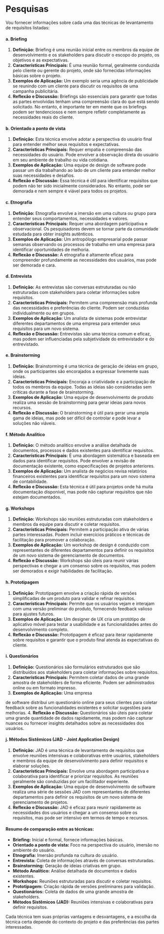 # Pesquisas

Vou fornecer informações sobre cada uma das técnicas de levantamento de requisitos listadas:

#### a. Briefing

1. **Definição:** Briefing é uma reunião inicial entre os membros da equipe de desenvolvimento e os stakeholders para discutir o escopo do projeto, os objetivos e as expectativas.
2. **Características Principais:** É uma reunião formal, geralmente conduzida pelo cliente ou gerente do projeto, onde são fornecidas informações básicas sobre o projeto.
3. **Exemplos de Aplicação:** Um exemplo seria uma agência de publicidade se reunindo com um cliente para discutir os requisitos de uma campanha publicitária.
4. **Reflexão e Discussão:** Briefings são essenciais para garantir que todas as partes envolvidas tenham uma compreensão clara do que está sendo solicitado. No entanto, é importante ter em mente que os briefings podem ser tendenciosos e nem sempre refletir completamente as necessidades reais do cliente.

#### b. Orientado a ponto de vista

1. **Definição:** Esta técnica envolve adotar a perspectiva do usuário final para entender melhor seus requisitos e expectativas.
2. **Características Principais:** Requer empatia e compreensão das necessidades do usuário. Pode envolver a observação direta do usuário em seu ambiente de trabalho ou vida cotidiana.
3. **Exemplos de Aplicação:** Uma equipe de design de software pode passar um dia trabalhando ao lado de um cliente para entender melhor suas necessidades e desafios.
4. **Reflexão e Discussão:** Essa técnica é útil para identificar requisitos que podem não ter sido inicialmente considerados. No entanto, pode ser demorada e nem sempre é viável para todos os projetos.

#### c. Etnografia

1. **Definição:** Etnografia envolve a imersão em uma cultura ou grupo para entender seus comportamentos, necessidades e valores.
2. **Características Principais:** Requer uma abordagem participativa e observacional. Os pesquisadores devem se tornar parte da comunidade estudada para obter insights autênticos.
3. **Exemplos de Aplicação:** Um antropólogo empresarial pode passar semanas observando os processos de trabalho em uma empresa para identificar oportunidades de melhoria.
4. **Reflexão e Discussão:** A etnografia é altamente eficaz para compreender profundamente as necessidades dos usuários, mas pode ser demorada e cara.

#### d. Entrevista

1. **Definição:** As entrevistas são conversas estruturadas ou não estruturadas com stakeholders para coletar informações sobre requisitos.
2. **Características Principais:** Permitem uma compreensão mais profunda das necessidades e preferências do cliente. Podem ser conduzidas individualmente ou em grupos.
3. **Exemplos de Aplicação:** Um analista de sistemas pode entrevistar diferentes departamentos de uma empresa para entender seus requisitos para um novo sistema.
4. **Reflexão e Discussão:** Entrevistas são uma técnica comum e eficaz, mas podem ser influenciadas pela subjetividade do entrevistador e do entrevistado.

#### e. Brainstorming

1. **Definição:** Brainstorming é uma técnica de geração de ideias em grupo, onde os participantes são encorajados a expressar livremente suas ideias.
2. **Características Principais:** Encoraja a criatividade e a participação de todos os membros da equipe. Todas as ideias são consideradas sem críticas durante a fase de brainstorming.
3. **Exemplos de Aplicação:** Uma equipe de desenvolvimento de produto realiza uma sessão de brainstorming para gerar ideias para novos recursos.
4. **Reflexão e Discussão:** O brainstorming é útil para gerar uma ampla gama de ideias, mas pode ser difícil de controlar e pode levar a soluções não viáveis.

#### f. Método Analítico

1. **Definição:** O método analítico envolve a análise detalhada de documentos, processos e dados existentes para identificar requisitos.
2. **Características Principais:** É uma abordagem sistemática e baseada em dados para identificar requisitos. Pode envolver a revisão de documentação existente, como especificações de projetos anteriores.
3. **Exemplos de Aplicação:** Um analista de negócios revisa relatórios financeiros existentes para identificar requisitos para um novo sistema de contabilidade.
4. **Reflexão e Discussão:** Esta técnica é útil para projetos onde há muita documentação disponível, mas pode não capturar requisitos que não estejam documentados.

#### g. Workshops

1. **Definição:** Workshops são reuniões estruturadas com stakeholders e membros da equipe para discutir e coletar requisitos.
2. **Características Principais:** Permitem a participação ativa de várias partes interessadas. Podem incluir exercícios práticos e técnicas de facilitação para promover a colaboração.
3. **Exemplos de Aplicação:** Um workshop de design é conduzido com representantes de diferentes departamentos para definir os requisitos de um novo sistema de gerenciamento de documentos.
4. **Reflexão e Discussão:** Workshops são úteis para reunir várias perspectivas e chegar a um consenso sobre os requisitos, mas podem ser demorados e exigir habilidades de facilitação.

#### h. Prototipagem

1. **Definição:** Prototipagem envolve a criação rápida de versões simplificadas de um produto para validar e refinar requisitos.
2. **Características Principais:** Permite que os usuários vejam e interajam com uma versão preliminar do produto, fornecendo feedback valioso para ajustes futuros.
3. **Exemplos de Aplicação:** Um designer de UX cria um protótipo de aplicativo móvel para testar a usabilidade e as funcionalidades antes do desenvolvimento completo.
4. **Reflexão e Discussão:** Prototipagem é eficaz para iterar rapidamente sobre requisitos e garantir que o produto final atenda às expectativas do cliente.

#### i. Questionários

1. **Definição:** Questionários são formulários estruturados que são distribuídos aos stakeholders para coletar informações sobre requisitos.
2. **Características Principais:** Permitem coletar dados de uma grande amostra de stakeholders de forma eficiente. Podem ser administrados online ou em formato impresso.
3. **Exemplos de Aplicação:** Uma empresa

de software distribui um questionário online para seus clientes para coletar feedback sobre as funcionalidades existentes e solicitar sugestões para melhorias. 4. **Reflexão e Discussão:** Questionários são úteis para coletar uma grande quantidade de dados rapidamente, mas podem não capturar nuances ou fornecer insights detalhados sobre as necessidades dos usuários.

#### j. Métodos Sistêmicos (JAD - Joint Application Design)

1. **Definição:** JAD é uma técnica de levantamento de requisitos que envolve reuniões intensivas e colaborativas entre usuários, stakeholders e membros da equipe de desenvolvimento para definir requisitos e elaborar soluções.
2. **Características Principais:** Envolve uma abordagem participativa e colaborativa para identificar e priorizar requisitos. As reuniões geralmente são conduzidas por um facilitador experiente.
3. **Exemplos de Aplicação:** Uma equipe de desenvolvimento de software realiza uma série de sessões JAD com representantes de diferentes departamentos para definir os requisitos de um novo sistema de gerenciamento de projetos.
4. **Reflexão e Discussão:** JAD é eficaz para reunir rapidamente as necessidades dos usuários e chegar a um consenso sobre os requisitos, mas pode ser intensivo em termos de tempo e recursos.

#### Resumo de comparação entre as técnicas:

* **Briefing:** Inicial e formal, fornece informações básicas.
* **Orientado a ponto de vista:** Foco na perspectiva do usuário, imersão no ambiente do usuário.
* **Etnografia:** Imersão profunda na cultura do usuário.
* **Entrevista:** Coleta de informações através de conversas estruturadas.
* **Brainstorming:** Geração de ideias criativas em grupo.
* **Método Analítico:** Análise detalhada de documentos e dados existentes.
* **Workshops:** Reuniões estruturadas para discutir e coletar requisitos.
* **Prototipagem:** Criação rápida de versões preliminares para validação.
* **Questionários:** Coleta de dados de uma grande amostra de stakeholders.
* **Métodos Sistêmicos (JAD):** Reuniões intensivas e colaborativas para definir requisitos.

Cada técnica tem suas próprias vantagens e desvantagens, e a escolha da técnica certa depende do contexto do projeto e das preferências das partes interessadas.
